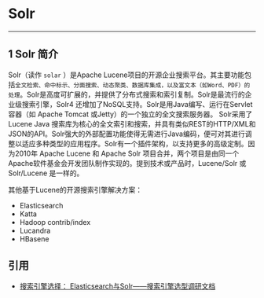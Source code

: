 # Solr

---
## 1 Solr 简介

Solr（读作 `solar` ）是Apache Lucene项目的开源企业搜索平台。其主要功能包括`全文检索、命中标示、分面搜索、动态聚类、数据库集成，以及富文本（如Word、PDF）的处理`。Solr是高度可扩展的，并提供了分布式搜索和索引复制。Solr是最流行的企业级搜索引擎，Solr4 还增加了NoSQL支持。Solr是用Java编写、运行在Servlet容器（如 Apache Tomcat 或Jetty）的一个独立的全文搜索服务器。 Solr采用了 Lucene Java 搜索库为核心的全文索引和搜索，并具有类似REST的HTTP/XML和JSON的API。Solr强大的外部配置功能使得无需进行Java编码，便可对其进行调整以适应多种类型的应用程序。Solr有一个插件架构，以支持更多的高级定制。因为2010年 Apache Lucene 和 Apache Solr 项目合并，两个项目是由同一个Apache软件基金会开发团队制作实现的。提到技术或产品时，Lucene/Solr 或 Solr/Lucene 是一样的。

其他基于Lucene的开源搜索引擎解决方案：

- Elasticsearch
- Katta
- Hadoop contrib/index
- Lucandra
- HBasene


## 引用

- [搜索引擎选择： Elasticsearch与Solr——搜索引擎选型调研文档](http://i.zhcy.tk/blog/elasticsearchyu-solr/)
